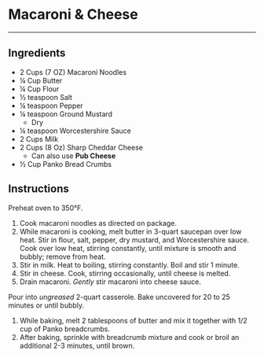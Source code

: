 # Macaroni & Cheese
---
## Ingredients
- 2 Cups (7 OZ) Macaroni Noodles
- ¼ Cup Butter
- ¼ Cup Flour
- ½ teaspoon Salt
- ¼ teaspoon Pepper
- ¼ teaspoon Ground Mustard
  - Dry
- ¼ teaspoon Worcestershire Sauce
- 2 Cups Milk
- 2 Cups (8 Oz) Sharp Cheddar Cheese
  - Can also use **Pub Cheese**
- ½ Cup Panko Bread Crumbs

## Instructions
Preheat oven to 350°F.

1. Cook macaroni noodles as directed on package.
2. While macaroni is cooking, melt butter in 3-quart saucepan over low heat. Stir in flour, salt, pepper, dry mustard, and Worcestershire sauce. Cook over low heat, stirring constantly, until mixture is smooth and bubbly; remove from heat.
3. Stir in milk. Heat to boiling, stirring constantly. Boil and stir 1 minute.
4. Stir in cheese. Cook, stirring occasionally, until cheese is melted.
5. Drain macaroni. _Gently_ stir macaroni into cheese sauce.

Pour into _ungreased_ 2-quart casserole. Bake uncovered for 20 to 25 minutes or until bubbly.

1. While baking, melt 2 tablespoons of butter and mix it together with 1/2 cup of Panko breadcrumbs.
2. After baking, sprinkle with breadcrumb mixture and cook or broil an additional 2-3 minutes, until brown.
